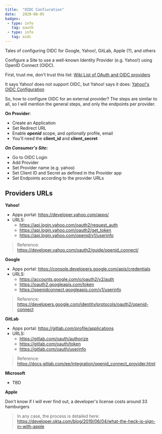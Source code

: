 ```yaml
---
title:  "OIDC Confiuration"
date:   2020-08-05
badges: 
 - type: info
   tag: oauth
 - type: info
   tag: oidc
---
```


Tales of configuring OIDC for Google, Yahoo!, GitLab, Apple (?), and  others

<!--more-->

Configure a Site to use a well-known Identity Provider (e.g. Yahoo!) using OpenID Connect (OIDC).

First, trust me, don't trust this list:
[Wiki List of OAuth and OIDC providers](https://en.wikipedia.org/wiki/List_of_OAuth_providers)

It says Yahoo! does not support OIDC, but Yahoo! says it does:
[Yahoo!'s OIDC Configuration](https://developer.yahoo.com/oauth2/guide/openid_connect/getting_started.html)

So, how to configure OIDC for an external provider?
The steps are similar to all, so I will mention the general steps, and only the endpoints per provider.

**On Provider**:
* Create an Application
* Set Redirect URL 
* Enable ***openid*** scope, and *optionally* profile, email
* You'll need the **client_id** and **client_secret** 

***On Consumer's Site:***
* Go to OIDC Login
* Add Provider
* Set Provider name (e.g. yahoo)
* Set Client ID and Secret as defined in the Provider app
* Set Endpoints according to the provider URLs 


## Providers URLs

**Yahoo!**
* Apps portal: https://developer.yahoo.com/apps/
* URLS:
    * https://api.login.yahoo.com/oauth2/request_auth
    * https://api.login.yahoo.com/oauth2/get_token
    * https://api.login.yahoo.com/openid/v1/userinfo

> Reference: https://developer.yahoo.com/oauth2/guide/openid_connect/

**Google**
* Apps portal: https://console.developers.google.com/apis/credentials
* URLS:
    * https://accounts.google.com/o/oauth2/v2/auth
    * https://oauth2.googleapis.com/token
    * https://openidconnect.googleapis.com/v1/userinfo

> Reference: https://developers.google.com/identity/protocols/oauth2/openid-connect

**GitLab**
* Apps portal: https://gitlab.com/profile/applications
* URLS:
    * https://gitlab.com/oauth/authorize
    * https://gitlab.com/oauth/token
    * https://gitlab.com/oauth/userinfo

> Reference: https://docs.gitlab.com/ee/integration/openid_connect_provider.html

**Microsoft**
* TBD 

**Apple**
 
 Don't know if I will ever find out, a developer's license costs around 33 hamburgers

 > In any case, the process is detailed here: 
 https://developer.okta.com/blog/2019/06/04/what-the-heck-is-sign-in-with-apple



